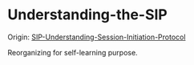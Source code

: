 # Understanding-the-SIP

Origin: [SIP-Understanding-Session-Initiation-Protocol](https://www.amazon.com/SIP-Understanding-Session-Initiation-Protocol/dp/1608078639)

Reorganizing for self-learning purpose.

